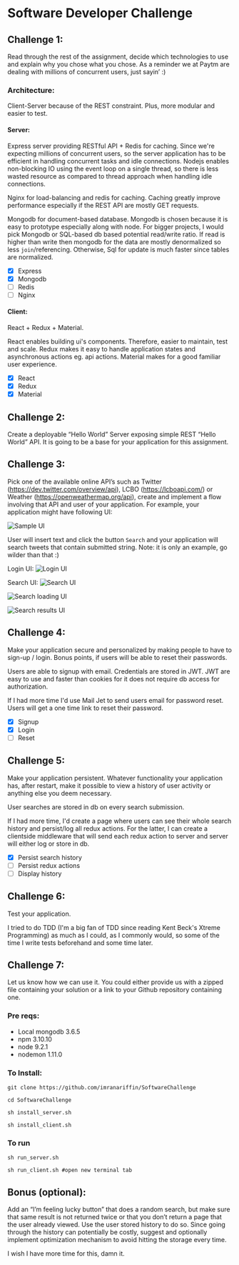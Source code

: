 # Software Developer Challenge

## Challenge 1: 
Read through the rest of the assignment, decide which technologies to use and explain why you chose what you chose. As a reminder we at Paytm are dealing with millions of concurrent users, just sayin’ :)

### Architecture:
Client-Server because of the REST constraint. Plus, more modular and easier to test.

#### Server:
Express server providing RESTful API + Redis for caching.
Since we're expecting millions of concurrent users, so the server application has to be efficient in handling
concurrent tasks and idle connections. Nodejs enables non-blocking IO using the event loop on a single thread, so there is less wasted resource as compared to thread approach when handling idle connections.

Nginx for load-balancing and redis for caching. Caching greatly improve performance especially if the REST API are mostly GET requests.

Mongodb for document-based database. Mongodb is chosen because it is easy to prototype especially along with node. For bigger projects, I would pick Mongodb or SQL-based db based potential read/write ratio. If read is higher than write then mongodb for the data are mostly denormalized so less `join`/referencing. Otherwise, Sql for update is much faster since tables are normalized.

- [X] Express
- [X] Mongodb
- [ ] Redis
- [ ] Nginx

#### Client:
React + Redux + Material.

React enables building ui's components. Therefore, easier to maintain, test and scale.
Redux makes it easy to handle application states and asynchronous actions eg. api actions.
Material makes for a good familiar user experience.

- [X] React
- [X] Redux
- [X] Material

## Challenge 2: 
Create a deployable “Hello World” Server exposing simple REST “Hello World” API. It is going to be a base for your application for this assignment.

## Challenge 3:
Pick one of the available online API’s such as Twitter (https://dev.twitter.com/overview/api), LCBO (https://lcboapi.com/) or Weather (https://openweathermap.org/api), create and implement a flow involving that API and user of your application. For example, your application might have following UI:

![Sample UI](./sample-ui.png?raw=true "Sample UI")


User will insert text and click the button `Search` and your application will search tweets that contain submitted string. Note: it is only an example, go wilder than that :)

Login UI:
![Login UI](./login.png?raw=true "Login UI")

Search UI:
![Search UI](./search.png?raw=true "Search UI")

![Search loading UI](./search-loading.png?raw=true "Search loading UI")

![Search results UI](./search-results.png?raw=true "Search results UI")

## Challenge 4:
Make your application secure and personalized by making people to have to sign-up / login. Bonus points, if users will be able to reset their passwords.

Users are able to signup with email. Credentials are stored in JWT. JWT are easy to use and faster than cookies for it does not require db access for authorization. 

If I had more time I'd use Mail Jet to send users email for password reset. Users will get a one time link to reset their password.

- [X] Signup
- [X] Login
- [ ] Reset

## Challenge 5:
Make your application persistent. Whatever functionality your application has, after restart, make it possible to view a history of user activity or anything else you deem necessary.

User searches are stored in db on every search submission.

If I had more time, I'd create a page where users can see their whole search history and persist/log all redux actions. For the latter, I can create a clientside middleware that will send each redux action to server and server will either log or store in db.

- [X] Persist search history
- [ ] Persist redux actions
- [ ] Display history

## Challenge 6:
Test your application.

I tried to do TDD (I'm a big fan of TDD since reading Kent Beck's Xtreme Programming) as much as I could, as I commonly would, so some of the time I write tests beforehand and some time later.

## Challenge 7:
Let us know how we can use it. You could either provide us with a zipped file containing your solution or a link to your Github repository containing one.

### Pre reqs:
* Local mongodb 3.6.5
* npm 3.10.10
* node 9.2.1
* nodemon 1.11.0

### To Install:
`git clone https://github.com/imranariffin/SoftwareChallenge`

`cd SoftwareChallenge`

`sh install_server.sh`

`sh install_client.sh`

### To run

`sh run_server.sh`

`sh run_client.sh #open new terminal tab`

## Bonus (optional):
Add an “I’m feeling lucky button” that does a random search, but make sure that same result is not returned twice or that you don’t return a page that the user already viewed. Use the user stored history to do so. Since going through the history can potentially be costly, suggest and optionally implement optimization mechanism to avoid hitting the storage every time.

I wish I have more time for this, damn it.
